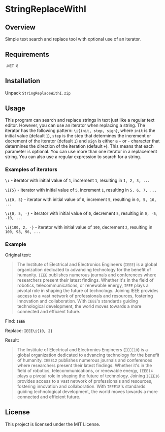 ﻿# StringReplaceWithI

## Overview

Simple text search and replace tool with optional use of an iterator.

## Requirements

`.NET 8`

## Installation

Unpack `StringReplaceWithI.zip`

## Usage

This program can search and replace strings in text just like a regular text editor. However, you can use an iterator when replacing a string. The iterator has the following pattern: `\i{init, step, sign}`, where `init` is the initial value (default `1`), `step` is the step that determines the increment or decrement of the iterator (default `1`) and `sign` is either a `+` or `-` character that determines the direction of the iteration (default `+`). This means that each parameter is optional. You can use more than one iterator in a replacement string. You can also use a regular expression to search for a string.

### Examples of iterators

`\i` - iterator with initial value of `1`, increment `1`, resulting in `1, 2, 3, ...`

`\i{5}` - iterator with initial value of `5`, increment `1`, resulting in `5, 6, 7, ...`

`\i{0, 5}` - iterator with initial value of `0`, increment `5`, resulting in `0, 5, 10, ...`

`\i{0, 5, -}` - iterator with initial value of `0`, decrement `5`, resulting in `0, -5, -10, ...`

`\i{100, 2, -}` - iterator with initial value of `100`, decrement `2`, resulting in `100, 98, 96, ...`

### Example

Original text:

> The Institute of Electrical and Electronics Engineers (`IEEE`) is a global organization dedicated to advancing technology for the benefit of humanity. `IEEE` publishes numerous journals and conferences where researchers present their latest findings. Whether it's in the field of robotics, telecommunications, or renewable energy, `IEEE` plays a pivotal role in shaping the future of technology. Joining IEEE provides access to a vast network of professionals and resources, fostering innovation and collaboration. With `IEEE`'s standards guiding technological development, the world moves towards a more connected and efficient future.

Find: `IEEE`

Replace: `IEEE\i{10, 2}`

Result:

> The Institute of Electrical and Electronics Engineers (`IEEE10`) is a global organization dedicated to advancing technology for the benefit of humanity. `IEEE12` publishes numerous journals and conferences where researchers present their latest findings. Whether it's in the field of robotics, telecommunications, or renewable energy, `IEEE14` plays a pivotal role in shaping the future of technology. Joining `IEEE16` provides access to a vast network of professionals and resources, fostering innovation and collaboration. With `IEEE18`'s standards guiding technological development, the world moves towards a more connected and efficient future.

## License

This project is licensed under the MIT License.
